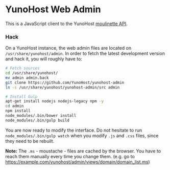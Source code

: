 # YunoHost Web Admin

This is a JavaScript client to the YunoHost [moulinette API](https://github.com/YunoHost/yunohost).


### Hack

On a YunoHost instance, the web admin files are located on `/usr/share/yunohost/admin`. In order to fetch the latest development version and hack it, you will roughly have to:

```bash
# Fetch sources
cd /usr/share/yunohost/
mv admin admin.back
git clone https://github.com/YunoHost/yunohost-admin
ln -s /usr/share/yunohost/yunohost-admin/src admin

# Install Gulp
apt-get install nodejs nodejs-legacy npm -y
cd admin
npm install
node_modules/.bin/bower install
node_modules/.bin/gulp build
```

You are now ready to modify the interface. Do not hesitate to run `node_modules/.bin/gulp watch` when you modify `.js` and `.css` files, since they need to be rebuilt.

**Note:** The `.ms` - moustache - files are cached by the browser. You have to reach them manually every time you change them. (e.g. go to https://example.com/yunohost/admin/views/domain/domain_list.ms)
